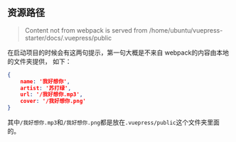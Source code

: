 ## 资源路径

>Content not from webpack is served from /home/ubuntu/vuepress-starter/docs/.vuepress/public

在启动项目的时候会有这两句提示，第一句大概是不来自 webpack的内容由本地的文件夹提供，
如下：
```json
{
	name: '我好想你',
	artist: '苏打绿',
	url: '/我好想你.mp3',
	cover: '/我好想你.png'
}
```
其中`/我好想你.mp3`和`/我好想你.png`都是放在`.vuepress/public`这个文件夹里面的。


